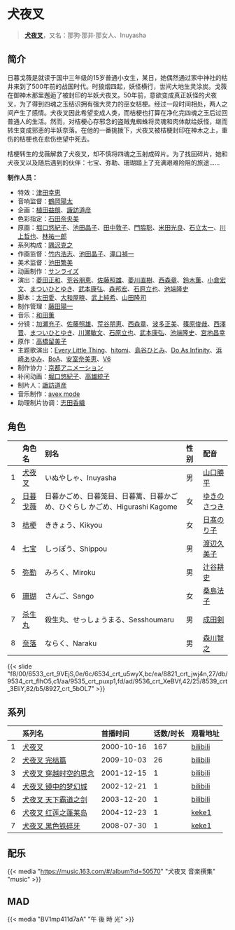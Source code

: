 # 犬夜叉


> <u>**[犬夜叉](https://bgm.tv/subject/2784)**</u>，又名：那狗·那井·那女人、Inuyasha

## 简介

日暮戈薇是就读于国中三年级的15岁普通小女生，某日，她偶然通过家中神社的枯井来到了500年前的战国时代。时狼烟四起，妖怪横行，世间大地生灵涂炭。戈薇在御神木那里邂逅了被封印的半妖犬夜叉。50年前，意欲变成真正妖怪的犬夜叉，为了得到四魂之玉结识拥有强大灵力的巫女桔梗。经过一段时间相处，两人之间产生了感情。犬夜叉因此希望变成人类，而桔梗也打算在净化完四魂之玉后过回普通人的生活。然而，对桔梗心存邪念的盗贼鬼蜘蛛将灵魂和肉体献给妖怪，继而转生变成邪恶的半妖奈落。在他的一番挑拨下，犬夜叉被桔梗封印在神木之上，重伤的桔梗也在悲伤绝望中死去。

桔梗转生的戈薇解救了犬夜叉，却不慎将四魂之玉射成碎片。为了找回碎片，她和犬夜叉以及随后遇到的伙伴：七宝、弥勒、珊瑚踏上了充满艰难险阻的旅途……

**制作人员：**
- 特效：[津田幸恵](https://bgm.tv/person/35081)
- 音响监督：[鶴岡陽太](https://bgm.tv/person/29)
- 企画：[植田益朗](https://bgm.tv/person/2156)、[諏訪道彦](https://bgm.tv/person/686)
- 色彩指定：[石田奈央美](https://bgm.tv/person/2033)
- 原画：[堀口悠紀子](https://bgm.tv/person/3288)、[池田晶子](https://bgm.tv/person/2032)、[田中敦子](https://bgm.tv/person/11679)、[門脇聡](https://bgm.tv/person/3809)、[米田光良](https://bgm.tv/person/12690)、[石立太一](https://bgm.tv/person/11258)、[川上哲也](https://bgm.tv/person/3515)、[林祐一郎](https://bgm.tv/person/14362)
- 系列构成：[隅沢克之](https://bgm.tv/person/81)
- 作画监督：[竹内浩志](https://bgm.tv/person/3279)、[池田晶子](https://bgm.tv/person/2032)、[滝口禎一](https://bgm.tv/person/1549)
- 美术监督：[池田繁美](https://bgm.tv/person/11720)
- 动画制作：[サンライズ](https://bgm.tv/person/189)
- 演出：[菱田正和](https://bgm.tv/person/2609)、[荒谷朋恵](https://bgm.tv/person/1917)、[佐藤照雄](https://bgm.tv/person/21601)、[菱川直樹](https://bgm.tv/person/11954)、[西森章](https://bgm.tv/person/1349)、[鈴木薫](https://bgm.tv/person/13047)、[小倉宏文](https://bgm.tv/person/14401)、[まついひとゆき](https://bgm.tv/person/621)、[武本康弘](https://bgm.tv/person/669)、[森邦宏](https://bgm.tv/person/1742)、[石原立也](https://bgm.tv/person/1913)、[池端隆史](https://bgm.tv/person/1614)
- 脚本：[太田愛](https://bgm.tv/person/18414)、[大和屋暁](https://bgm.tv/person/1184)、[武上純希](https://bgm.tv/person/294)、[山田隆司](https://bgm.tv/person/1011)
- 制作管理：[藤田陽一](https://bgm.tv/person/8162)
- 音乐：[和田薫](https://bgm.tv/person/3)
- 分镜：[加瀬充子](https://bgm.tv/person/1251)、[佐藤照雄](https://bgm.tv/person/21601)、[荒谷朋恵](https://bgm.tv/person/1917)、[西森章](https://bgm.tv/person/1349)、[波多正美](https://bgm.tv/person/1219)、[篠原俊哉](https://bgm.tv/person/2107)、[西澤晋](https://bgm.tv/person/316)、[まついひとゆき](https://bgm.tv/person/621)、[川瀬敏文](https://bgm.tv/person/267)、[石原立也](https://bgm.tv/person/1913)、[武本康弘](https://bgm.tv/person/669)、[池端隆史](https://bgm.tv/person/1614)、[宮地昌幸](https://bgm.tv/person/3577)
- 原作：[高橋留美子](https://bgm.tv/person/464)
- 主题歌演出：[Every Little Thing](https://bgm.tv/person/10025)、[hitomi](https://bgm.tv/person/7348)、[島谷ひとみ](https://bgm.tv/person/11431)、[Do As Infinity](https://bgm.tv/person/16159)、[浜崎あゆみ](https://bgm.tv/person/9512)、[BoA](https://bgm.tv/person/15147)、[安室奈美恵](https://bgm.tv/person/10062)、[V6](https://bgm.tv/person/39692)
- 制作协力：[京都アニメーション](https://bgm.tv/person/2481)
- 补间动画：[堀口悠紀子](https://bgm.tv/person/3288)、[高雄統子](https://bgm.tv/person/5828)
- 制片人：[諏訪道彦](https://bgm.tv/person/686)
- 音乐制作：[avex mode](https://bgm.tv/person/469)
- 助理制片协调：[志田香織](https://bgm.tv/person/64624)

## 角色

|     |   角色名   |   别名  | 性别 |  配音  |
|:--- |:------  |:----      |:---  |:--   |
| 1 | [犬夜叉](https://bgm.tv/character/6533) | いぬやしゃ、Inuyasha | 男 | [山口勝平](https://bgm.tv/person/3900) |
| 2 | [日暮戈薇](https://bgm.tv/character/6534) | 日暮かごめ、日暮笼目、日暮篱、日暮かごめ、ひぐらし かごめ、Higurashi Kagome | 女 | [ゆきのさつき](https://bgm.tv/person/3821) |
| 3 | [桔梗](https://bgm.tv/character/8821) | ききょう、Kikyou | 女 | [日髙のり子](https://bgm.tv/person/4024) |
| 4 | [七宝](https://bgm.tv/character/9534) | しっぽう、Shippou | 男 | [渡辺久美子](https://bgm.tv/person/3819) |
| 5 | [弥勒](https://bgm.tv/character/9535) | みろく、Miroku | 男 | [辻谷耕史](https://bgm.tv/person/1327) |
| 6 | [珊瑚](https://bgm.tv/character/9536) | さんご、Sango | 女 | [桑島法子](https://bgm.tv/person/3867) |
| 7 | [杀生丸](https://bgm.tv/character/8539) | 殺生丸、せっしょうまる、Sesshoumaru | 男 | [成田剣](https://bgm.tv/person/3897) |
| 8 | [奈落](https://bgm.tv/character/8927) | ならく、Naraku | 男 | [森川智之](https://bgm.tv/person/3822) |

{{< slide "f8/00/6533_crt_9VEjS,0e/6c/6534_crt_u5wyX,bc/ea/8821_crt_jwj4n,27/db/9534_crt_flhO5,c1/aa/9535_crt_puxp1,fd/ad/9536_crt_XeBVf,42/25/8539_crt_3EIiY,82/b5/8927_crt_5bOL7" >}}

## 系列

|     | 系列名         | 首播时间       | 话数/时长 | 观看地址                                                       |
| :-- | :---------- | :--------- | :---- | :--------------------------------------------------------- |
| 1   |[犬夜叉](https://bgm.tv/subject/2784)| 2000-10-16 | 167   | [bilibili](https://www.bilibili.com/bangumi/play/ep289986) |
| 2   |[犬夜叉 完结篇](https://bgm.tv/subject/2785)| 2009-10-03 | 26    | [bilibili](https://www.bilibili.com/bangumi/play/ss4687)   |
| 3   |[犬夜叉 穿越时空的思念](https://bgm.tv/subject/18617)| 2001-12-15 | 1     | [bilibili](https://www.bilibili.com/bangumi/play/ss42652)  |
| 4   |[犬夜叉 镜中的梦幻城](https://bgm.tv/subject/19393)| 2002-12-21 | 1     | [bilibili](https://www.bilibili.com/bangumi/play/ss42653)  |
| 5   |[犬夜叉 天下霸道之剑](https://bgm.tv/subject/18616)| 2003-12-20 | 1     | [bilibili](https://www.bilibili.com/video/BV1vB4y1B7Pq)    |
| 6   |[犬夜叉 红莲之蓬莱岛](https://bgm.tv/subject/19392)| 2004-12-23 | 1     | [keke1](https://www.keke1.app/play/179389-4-223382.html)   |
| 7   |[犬夜叉 黑色铁碎牙](https://bgm.tv/subject/18615)| 2008-07-30 | 1     | [keke1](https://www.keke1.app/play/181312-4-506925.html)   |

## 配乐

{{< media "https://music.163.com/#/album?id=50570"
"犬夜叉 音楽撰集"
"music" >}}

## MAD

{{< media  "BV1mp411d7aA"
"午 後 時 光"  >}}


